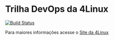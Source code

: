 # Trilha DevOps da 4Linux

<!-- Altere a Flag abaixo com sua URL do Travis -->
[![Build Status](https://travis-ci.com/FLiane88/DevOpsLab-HelloWorld.svg?branch=master)](https://travis-ci.com/FLiane88/DevOpsLab-HelloWorld)

Para maiores informações acesse o [Site da 4Linux](https://www.4linux.com.br/cursos/devops)
